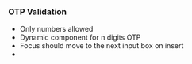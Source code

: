 ### OTP Validation ###
- Only numbers allowed
- Dynamic component for n digits OTP
- Focus should move to the next input box on insert
- 

